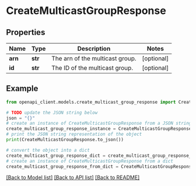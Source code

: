 # CreateMulticastGroupResponse


## Properties

Name | Type | Description | Notes
------------ | ------------- | ------------- | -------------
**arn** | **str** | The arn of the multicast group. | [optional] 
**id** | **str** | The ID of the multicast group. | [optional] 

## Example

```python
from openapi_client.models.create_multicast_group_response import CreateMulticastGroupResponse

# TODO update the JSON string below
json = "{}"
# create an instance of CreateMulticastGroupResponse from a JSON string
create_multicast_group_response_instance = CreateMulticastGroupResponse.from_json(json)
# print the JSON string representation of the object
print(CreateMulticastGroupResponse.to_json())

# convert the object into a dict
create_multicast_group_response_dict = create_multicast_group_response_instance.to_dict()
# create an instance of CreateMulticastGroupResponse from a dict
create_multicast_group_response_from_dict = CreateMulticastGroupResponse.from_dict(create_multicast_group_response_dict)
```
[[Back to Model list]](../README.md#documentation-for-models) [[Back to API list]](../README.md#documentation-for-api-endpoints) [[Back to README]](../README.md)


